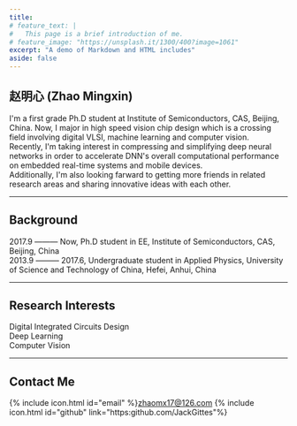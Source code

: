 ```yaml
---
title:
# feature_text: |
#   This page is a brief introduction of me.
# feature_image: "https://unsplash.it/1300/400?image=1061"
excerpt: "A demo of Markdown and HTML includes"
aside: false
---
```


## 赵明心 (Zhao Mingxin)  
I'm a first grade Ph.D student at Institute of Semiconductors, CAS, Beijing, China. Now, I major in high speed vision chip design which is a crossing field involving digital VLSI, machine learning and computer vision.  
Recently, I'm taking interest in compressing and simplifying deep neural networks in order to accelerate DNN's overall computational performance on embedded real-time systems and mobile devices.  
Additionally, I'm also looking farward to getting more friends in related research areas and sharing innovative ideas with each other.
***
## Background  
2017.9 ——— Now, Ph.D student in EE, Institute of Semiconductors, CAS, Beijing, China  
2013.9 ——— 2017.6, Undergraduate student in Applied Physics, University of Science and Technology of China, Hefei, Anhui, China
***
## Research Interests  
Digital Integrated Circuits Design  
Deep Learning  
Computer Vision  
***
## Contact Me
{% include icon.html id="email" %}zhaomx17@126.com
{% include icon.html id="github" link="https:github.com/JackGittes"%}